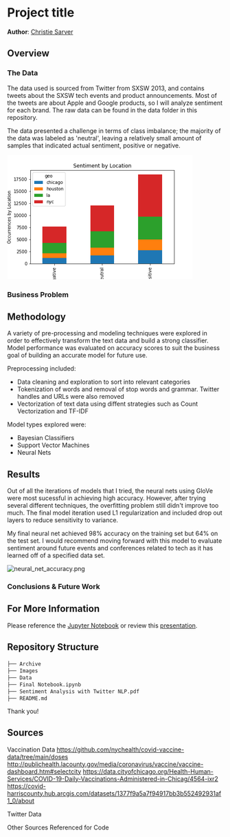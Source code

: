 # Project title

**Author**: [Christie Sarver](mailto:christie.sarver@gmail.com)

## Overview


### The Data

The data used is sourced from Twitter from SXSW 2013, and contains tweets about the SXSW tech events and product announcements. Most of the tweets are about Apple and Google products, so I will analyze sentiment for each brand. The raw data can be found in the data folder in this repository.

The data presented a challenge in terms of class imbalance; the majority of the data was labeled as 'neutral', leaving a relatively small amount of samples that indicated actual sentiment, positive or negative. 

![sentiment_bars.png](./Images/sentiment_bars.png)

### Business Problem



## Methodology 

A variety of pre-processing and modeling techniques were explored in order to effectively transform the text data and build a strong classifier. Model performance was evaluated on accuracy scores to suit the business goal of building an accurate model for future use.  

Preprocessing included:

* Data cleaning and exploration to sort into relevant categories
* Tokenization of words and removal of stop words and grammar. Twitter handles and URLs were also removed
* Vectorization of text data using diffent strategies such as Count Vectorization and TF-IDF

Model types explored were:

* Bayesian Classifiers
* Support Vector Machines
* Neural Nets

## Results

Out of all the iterations of models that I tried, the neural nets using GloVe were most sucessful in achieving high accuracy. However, after trying several different techniques, the overfitting problem still didn't improve too much. The final model iteration used L1 regularization and included drop out layers to reduce sensitivity to variance. 

My final neural net achieved 98% accuracy on the training set but 64% on the test set. I would recommend moving forward with this model to evaluate sentiment around future events and conferences related to tech as it has learned off of a specified data set.

![neural_net_accuracy.png](./images/neural_net_accuracy.png)

### Conclusions & Future Work



## For More Information

Please reference the [Jupyter Notebook](./Final%20Notebook.ipynb) or review this [presentation](./Sentiment%20Analysis%20with%20Twitter%20NLP.pdf).

## Repository Structure

```
├── Archive
├── Images
├── Data
├── Final Notebook.ipynb
├── Sentiment Analysis with Twitter NLP.pdf
├── README.md

```
Thank you!


## Sources

Vaccination Data
https://github.com/nychealth/covid-vaccine-data/tree/main/doses
http://publichealth.lacounty.gov/media/coronavirus/vaccine/vaccine-dashboard.htm#selectcity
https://data.cityofchicago.org/Health-Human-Services/COVID-19-Daily-Vaccinations-Administered-in-Chicag/4564-ixr2
https://covid-harriscounty.hub.arcgis.com/datasets/1377f9a5a7f94917bb3b552492931af1_0/about

Twitter Data

Other Sources Referenced for Code
